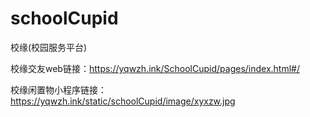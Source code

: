 # schoolCupid
校缘(校园服务平台)

校缘交友web链接：https://yqwzh.ink/SchoolCupid/pages/index.html#/

校缘闲置物小程序链接：https://yqwzh.ink/static/schoolCupid/image/xyxzw.jpg

